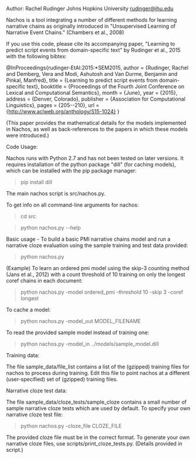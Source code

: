 Author:
Rachel Rudinger
Johns Hopkins University
rudinger@jhu.edu

Nachos is a tool integrating a number of different methods for learning narrative chains as originally introduced in "Unsupervised Learning of Narrative Event Chains." (Chambers et al., 2008)

If you use this code, please cite its accompanying paper, "Learning to predict script events from domain-specific text" by Rudinger et al., 2015 with the following bibtex:

@InProceedings{rudinger-EtAl:2015:*SEM2015,
  author    = {Rudinger, Rachel  and  Demberg, Vera  and  Modi, Ashutosh  and  Van Durme, Benjamin  and  Pinkal, Manfred},
  title     = {Learning to predict script events from domain-specific text},
  booktitle = {Proceedings of the Fourth Joint Conference on Lexical and Computational Semantics},
  month     = {June},
  year      = {2015},
  address   = {Denver, Colorado},
  publisher = {Association for Computational Linguistics},
  pages     = {205--210},
  url       = {http://www.aclweb.org/anthology/S15-1024}
}

(This paper provides the mathematical details for the models implemented in Nachos, as well as back-references to the papers in which these models were introduced.)

Code Usage:

Nachos runs with Python 2.7 and has not been tested on later versions. It requires installation of the python package "dill" (for caching models), which can be installed with the pip package manager:

> pip install dill

The main nachos script is src/nachos.py.

To get info on all command-line arguments for nachos:

> cd src

> python nachos.py --help

Basic usage - To build a basic PMI narrative chains model and run a narrative cloze evaluation using the sample training and test data provided:

> python nachos.py

(Example) To learn an ordered pmi model using the skip-3 counting method (Jans et al., 2012) with a count threshold of 10 training on only the longest coref chains in each document:

> python nachos.py -model ordered_pmi -threshold 10 -skip 3 -coref longest

To cache a model:

> python nachos.py -model_out MODEL_FILENAME

To read the provided sample model instead of training one:

> python nachos.py -model_in ../models/sample_model.dill

Training data:

The file sample_data/file_list contains a list of the (gzipped) training files for nachos to process during training. Edit this file to point nachos at a different (user-specified) set of (gzipped) training files.

Narrative cloze test data:

The file sample_data/cloze_tests/sample_cloze contains a small number of sample narrative cloze tests which are used by default. To specify your own narrative cloze test file:

> python nachos.py -cloze_file CLOZE_FILE

The provided cloze file must be in the correct format. To generate your own narrative cloze files, use scripts/print_cloze_tests.py. (Details provided in script.)
